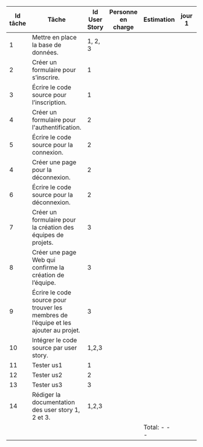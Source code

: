 |Id tâche | Tâche |Id User Story | Personne en charge | Estimation | jour 1 | jour 2 | jour 3 | jour 4 | 
| ------------- | ------------- |------------- | ------------- |------------- | ------------- |------------- | ------------- |------------- |
| 1  | Mettre en place la base de données.  | 1, 2, 3 |
| 2  | Créer un formulaire pour s’inscrire. | 1 |
| 3  | Écrire le code source pour l’inscription. | 1 |
| 4  | Créer un formulaire pour l'authentification. | 2 |
| 5  |Écrire le code source pour la connexion. | 2 | 
| 4  | Créer une page pour la déconnexion. | 2 |
| 6 | Écrire le code source pour la déconnexion.| 2 | 
| 7 | Créer un formulaire pour la création des équipes de projets. | 3 | 
| 8 | Créer une page Web qui confirme la création de l’équipe.| 3 | 
| 9 | Écrire le code source pour trouver les membres de l’équipe et les ajouter au projet.| 3 |
| 10 | Intégrer le code source par user story.|1,2,3|
| 11 | Tester us1 |1|
| 12 | Tester us2 |2|
| 13 | Tester us3 |3|
| 14 | Rédiger la documentation des user story 1, 2 et 3. |1,2,3|
||||| Total:  - - -|
